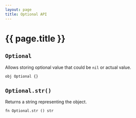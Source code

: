```yaml
---
layout: page
title: Optional API
---
```


# {{ page.title }}

## `Optional`
Allows storing optional value that could be `nil` or actual value.

```the
obj Optional {}
```

## `Optional.str()`
Returns a string representing the object.

```the
fn Optional.str () str
```
